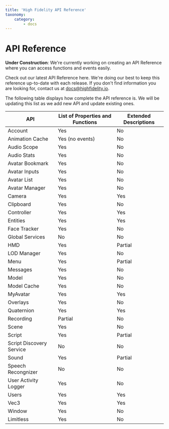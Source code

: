```yaml
---
title: 'High Fidelity API Reference'
taxonomy:
    category:
        - docs
---
```


### 

# API Reference

**Under Construction**: We're currently working on creating an API Reference where you can access functions and events easily. 

Check out our latest API Reference here. We're doing our best to keep this reference up-to-date with each release. If you don't find information you are looking for, contact us at [docs@highfidelity.io](mailto:docs@highfidelity.io). 





The following table displays how complete the API reference is. We will be updating this list as we add new API and update existing ones. 

| API                      | List of Properties and Functions | Extended Descriptions |
| ------------------------ | -------------------------------- | --------------------- |
| Account                  | Yes                              | No                    |
| Animation Cache          | Yes (no events)                  | No                    |
| Audio Scope              | Yes                              | No                    |
| Audio Stats              | Yes                              | No                    |
| Avatar Bookmark          | Yes                              | No                    |
| Avatar Inputs            | Yes                              | No                    |
| Avatar List              | Yes                              | No                    |
| Avatar Manager           | Yes                              | No                    |
| Camera                   | Yes                              | Yes                   |
| Clipboard                | Yes                              | No                    |
| Controller               | Yes                              | Yes                   |
| Entities                 | Yes                              | Yes                   |
| Face Tracker             | Yes                              | No                    |
| Global Services          | No                               | No                    |
| HMD                      | Yes                              | Partial               |
| LOD Manager              | Yes                              | No                    |
| Menu                     | Yes                              | Partial               |
| Messages                 | Yes                              | No                    |
| Model                    | Yes                              | No                    |
| Model Cache              | Yes                              | No                    |
| MyAvatar                 | Yes                              | Yes                   |
| Overlays                 | Yes                              | No                    |
| Quaternion               | Yes                              | Yes                   |
| Recording                | Partial                          | No                    |
| Scene                    | Yes                              | No                    |
| Script                   | Yes                              | Partial               |
| Script Discovery Service | No                               | No                    |
| Sound                    | Yes                              | Partial               |
| Speech Recongnizer       | No                               | No                    |
| User Activity Logger     | Yes                              | No                    |
| Users                    | Yes                              | Yes                   |
| Vec3                     | Yes                              | Yes                   |
| Window                   | Yes                              | No                    |
| Limitless                | Yes                              | No                    |



